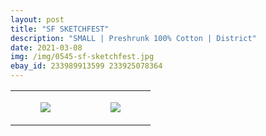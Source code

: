 ```yaml
---
layout: post
title: "SF SKETCHFEST"
description: "SMALL | Preshrunk 100% Cotton | District"
date: 2021-03-08
img: /img/0545-sf-sketchfest.jpg
ebay_id: 233989913599 233925078364
---
```




<table style="width:100%;"><tr><td style="vertical-align:top;">
      <figure class="tmblr-full" data-orig-height="2048" data-orig-width="1365" data-orig-src="https://concertshirts.netlify.app/shirts/0545/0545-01.jpg"><img src="https://64.media.tumblr.com/56690be5132c7e30a01b62b11009275d/a2cee3810ef29385-a0/s540x810/9ddaa6fa7474f55a3c3db155e01259eb30163706.jpg" data-orig-height="2048" data-orig-width="1365" data-orig-src="https://concertshirts.netlify.app/shirts/0545/0545-01.jpg"/></figure></td>
    <td style="vertical-align:top;">
      <figure class="tmblr-full" data-orig-height="2048" data-orig-width="1365" data-orig-src="https://concertshirts.netlify.app/shirts/0545/0545-02.jpg"><img src="https://64.media.tumblr.com/4043e92c170363366749120a70a97c9b/a2cee3810ef29385-92/s540x810/9b0fb8761b3fd5c7e6ea943f7cf527e3034262bf.jpg" data-orig-height="2048" data-orig-width="1365" data-orig-src="https://concertshirts.netlify.app/shirts/0545/0545-02.jpg"/></figure></td>
  </tr></table>
